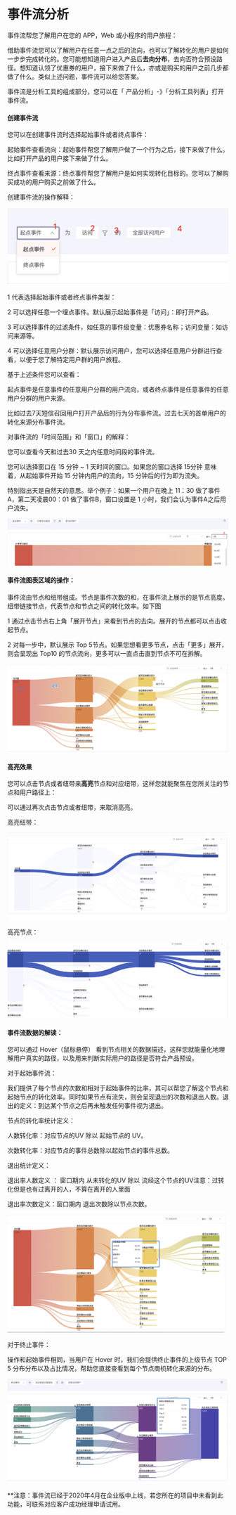 # 事件流分析

事件流帮您了解用户在您的 APP，Web 或小程序的用户旅程：

借助事件流您可以了解用户在任意一点之后的流向，也可以了解转化的用户是如何一步步完成转化的。您可能想知道用户进入产品后**去向分布**，去向否符合预设路径。想知道认领了优惠券的用户，接下来做了什么，亦或是购买的用户之前几步都做了什么。类似上述问题，事件流可以给您答案。

事件流是分析工具的组成部分，您可以在「 产品分析」-》「分析工具列表」打开事件流。

####  

#### 创建事件流

您可以在创建事件流时选择起始事件或者终点事件：

起始事件查看流向：起始事件帮您了解用户做了一个行为之后，接下来做了什么。比如打开产品的用户接下来做了什么。

终点事件查看来源：终点事件帮您了解用户是如何实现转化目标的。您可以了解购买成功的用户购买之前做了什么。

创建事件流的操作解释：

![](../../../.gitbook/assets/shi-jian-liu-1.png)

1 代表选择起始事件或者终点事件类型：

2 可以选择任意一个埋点事件。默认展示起始事件是「访问」：即打开产品。

3 可以选择事件的过滤条件，如任意的事件级变量：优惠券名称；访问变量：如访问来源等。

4 可以选择任意用户分群：默认展示访问用户，您可以选择任意用户分群进行查看，以便于您了解特定用户群的用户旅程。

基于上述条件您可以查看：

起点事件是任意事件的任意用户分群的用户流向，或者终点事件是任意事件的任意用户分群的用户来源。

比如过去7天短信召回用户打开产品后的行为分布事件流。过去七天的首单用户的转化来源分布事件流。

对事件流的「时间范围」和「窗口」的解释：

您可以查看今天和过去30 天之内任意时间段的事件流。

您可以选择窗口在 15 分钟 ~ 1 天时间的窗口。如果您的窗口选择 15分钟 意味着，从起始事件开始 15 分钟内用户的流向，15 分钟后的行为即为流失。

特别指出天是自然天的意思。举个例子：如果一个用户在晚上 11：30 做了事件A，第二天凌晨00：01 做了事件B，窗口设置是 1 小时，我们会认为事件A之后用户流失。

![](../../../.gitbook/assets/shi-jian-liu-2.png)

####  

#### 事件流图表区域的操作：

事件流由节点和纽带组成。节点是事件次数的和，在事件流上展示的是节点高度。纽带链接节点，代表节点和节点之间的转化效率。如下图

1 通过点击节点右上角「展开节点」来看到节点的去向。展开的节点都可以点击收起节点。

2 对每一步中，默认展示 Top 5节点。如果您想看更多节点，点击「更多」展开，则会呈现出 Top10 的节点流向，更多可以一直点击直到节点不可在拆解。

![](../../../.gitbook/assets/image%20%284%29.png)

#### 高亮效果

您可以点击节点或者纽带来**高亮**节点和对应纽带，这样您就能聚焦在您所关注的节点和用户路径上：

可以通过再次点击节点或者纽带，来取消高亮。

高亮纽带：

![](../../../.gitbook/assets/image%20%2824%29.png)

高亮节点：

![](../../../.gitbook/assets/image%20%283%29.png)

####  

#### 事件流数据的解读：

您可以通过 Hover（鼠标悬停） 看到节点相关的数据描述，这样您就能量化地理解用户真实的路径，以及用来判断实际用户的路径是否符合产品预设。

对于起始事件流：

我们提供了每个节点的次数和相对于起始事件的比率，其可以帮您了解这个节点和起始节点的转化效率。同时如果节点有流失，则会呈现退出的次数和退出人数。退出的定义：到达某个节点之后再未触发任何事件视为退出。

节点的转化率统计定义：

人数转化率：对应节点的UV 除以 起始节点的 UV。

次数转化率：对应节点的事件总数除以起始节点的事件总数。

退出统计定义：

退出率人数定义 ： 窗口期内 从未转化的UV  除以 流经这个节点的UV注意：过转化但是也有过离开的人，不算在离开的人里面

退出率次数定义：窗口期内 退出次数除以节点次数。

![](../../../.gitbook/assets/image%20%2833%29.png)

对于终止事件：

操作和起始事件相同，当用户在 Hover 时，我们会提供终止事件的上级节点 TOP 5 分布分布以及占比情况，帮助您直接查看到每个节点商机转化来源的分布。

![](../../../.gitbook/assets/image%20%288%29.png)

\*\*注意：事件流已经于2020年4月在企业版中上线，若您所在的项目中未看到此功能，可联系对应客户成功经理申请试用。


